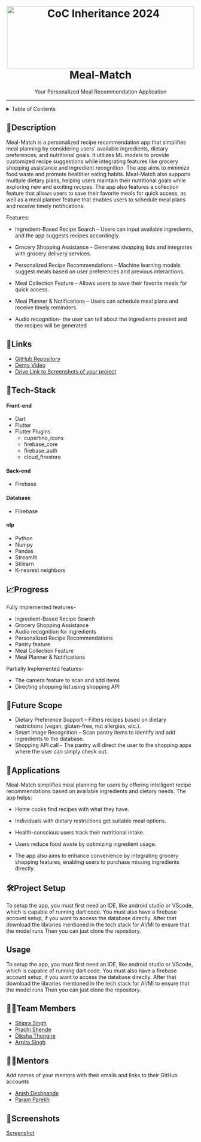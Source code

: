 <h1 align="center">
  <a href="https://github.com/CommunityOfCoders/Inheritance-2024">
    <img src="./Untitled.png" alt="CoC Inheritance 2024" width="500" height="166">
  </a>
  <br>
 Meal-Match
</h1>

<div align="center">
   Your Personalized Meal Recommendation Application
</div>
<hr>

<details>
<summary>Table of Contents</summary>

- [Description](#description)
- [Links](#links)
- [Tech Stack](#tech-stack)
- [Progress](#progress)
- [Future Scope](#future-scope)
- [Applications](#applications)
- [Project Setup](#project-setup)
- [Usage](#usage)
- [Team Members](#team-members)
- [Mentors](#mentors)
- [Screenshots](#screenshots)

</details>

## 📝Description
Meal-Match is a personalized recipe recommendation app that simplifies meal planning by considering users' available ingredients, dietary preferences, and nutritional goals. It utilizes
ML models to provide customized recipe suggestions while integrating features like grocery shopping assistance and ingredient recognition. The app aims to minimize food waste
and promote healthier eating habits.  Meal-Match also supports multiple dietary plans, helping users maintain their nutritional goals while exploring new and exciting recipes.
The app also features a collection feature that allows users to save their favorite meals for quick access, as well as a meal planner feature that
enables users to schedule meal plans and receive timely notifications.

Features:

- Ingredient-Based Recipe Search – Users can input available ingredients, and the app suggests recipes accordingly.

- Grocery Shopping Assistance – Generates shopping lists and integrates with grocery delivery services.

- Personalized Recipe Recommendations – Machine learning models suggest meals based on user preferences and previous interactions.

- Meal Collection Feature – Allows users to save their favorite meals for quick access.

- Meal Planner & Notifications – Users can schedule meal plans and receive timely reminders.
- Audio recognition- the user can tell about the ingredients present and the recipes will be generated
## 🔗Links

- [GitHub Repository](https://github.com/dikshat25/THE-HEIRS-INHERITANCE)
- [Demo Video](https://drive.google.com/drive/u/2/folders/1ph3NSUV8HQSeU6dCclWpgBdE0JJR-fpo)
- [Drive Link to Screenshots of your project](https://drive.google.com/drive/u/2/folders/1ph3NSUV8HQSeU6dCclWpgBdE0JJR-fpo)




## 🤖Tech-Stack

#### Front-end
- Dart
- Flutter
- Flutter Plugins
  - cupertino_icons
  - firebase_core
  - firebase_auth
  - cloud_firestore

#### Back-end
- Firebase

#### Database
- FIirebase

#### nlp
- Python
- Numpy
- Pandas
- Streamlit
- Sklearn
- K-nearest neighbors

## 📈Progress

Fully Implemented features-
- Ingredient-Based Recipe Search
- Grocery Shopping Assistance
- Audio recognition for ingredients
- Personalized Recipe Recommendations 
- Pantry feature 
- Meal Collection Feature
- Meal Planner & Notifications
  
Partially Implemented features-
- The camera feature to scan and add items
- Directing shopping list using shopping API


## 🔮Future Scope

- Dietary Preference Support – Filters recipes based on dietary 
restrictions (vegan, gluten-free, nut allergies, etc.).
- Smart Image Recognition – Scan pantry items to identify and add ingredients
  to the database.
-  Shopping API call - The pantry will direct the user to the shopping apps where the
   user can simply check out.

## 💸Applications
Meal-Match simplifies meal planning for users by offering intelligent recipe
recommendations based on available ingredients and dietary needs. The app helps:

- Home cooks find recipes with what they have.

- Individuals with dietary restrictions get suitable meal options.

- Health-conscious users track their nutritional intake.

- Users reduce food waste by optimizing ingredient usage.

- The app also aims to enhance convenience by integrating grocery shopping
  features, enabling users to purchase missing ingredients directly.

## 🛠Project Setup

To setup the app, you must first need an IDE, like android studio or VScode, which
is capable of running dart code. You must also have a firebase account setup, if you 
want to access the database directly. After that download the libraries mentioned in the 
tech stack for AI/Ml 
to ensure that the model runs Then you can just clone the repository.

## Usage
To setup the app, you must first need an IDE, like android studio or VScode, 
which is capable of running dart code. You must also have a firebase account setup,
if you want to access the database directly. After that download the libraries mentioned 
in the tech stack for AI/Ml to 
ensure that the model runs Then you can just clone the repository.

## 👨‍💻Team Members

- [Shipra Singh ](https://github.com/S-Shipra)
- [Prachi Shende ](https://github.com/Prachi-Shende)
- [Diksha Thongire ](https://github.com/dikshat25)
- [Arpita Singh ](https://github.com/ArpitaSingh12)

## 👨‍🏫Mentors

Add names of your mentors with their emails and links to their GitHub accounts

- [Anish Deshpande](https://github.com/silverhaffling01)
- [Param Parekh](https://github.com/Param1304)

## 📱Screenshots


[Screenshot](https://drive.google.com/drive/u/2/folders/1ph3NSUV8HQSeU6dCclWpgBdE0JJR-fpo)

